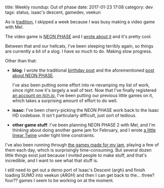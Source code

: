 title: Weekly roundup: Out of phase
date: 2017-01-23 17:08
category: dev
tags: status, isaac's descent, gamedev, veekun

As is [tradition]({filename}/dev/2016-05-30-weekly-roundup-triple-monday.markdown), I skipped a week because I was busy making a video game with Mel.

The video game is [NEON PHASE](https://eevee.itch.io/neon-phase) and I [wrote about it]({filename}/release/2017-01-21-neon-phase.markdown) and it's pretty cool.

Between that and our hellcats, I've been sleeping terribly again, so things are currently a bit of a slog.  I have so much to do.  Making slow progress.

Other than that:

- **blog**: I wrote the traditional [birthday post]({filename}/2017-01-21-eevee-gained-2611-experience-points.markdown) and the aforementioned [post about NEON PHASE]({filename}/release/2017-01-21-neon-phase.markdown).

    I've also been putting some effort into re-revamping my list of work, since right now it's largely a wall of text.  Now that I've finally registered [an account on itch.io](https://eevee.itch.io/), I've been putting our previous little games on it, which takes a surprising amount of effort to do well.

- **isaac**: I've been cherry-picking the NEON PHASE work back to the Isaac HD codebase.  It isn't particularly difficult, just sort of tedious.

- **other game stuff**: I've been planning NEON PHASE 2 with Mel, and I'm thinking about doing another game jam for February, and I wrote [a little linear Twine](https://eevee.itch.io/watcha-got) under tight time constraints.

I've also been running through [the games made for my jam](https://itch.io/jam/games-made-quick/entries), playing a few of them each day, which is surprisingly time-consuming.  But several dozen little things exist just because I invited people to make stuff, and that's incredible, and I want to see what that stuff is.

I still need to get out a demo port of Isaac's Descent (argh) and finish loading SUMO into veekun (_ARGH_) and then I can get back to the...  three?  four??  games I seem to be working on at the moment.
